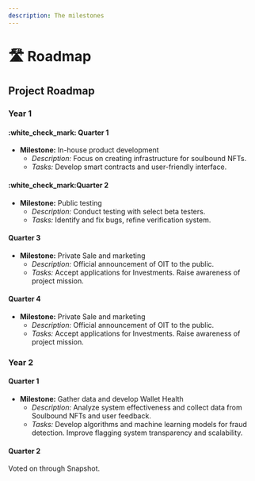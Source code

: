 ```yaml
---
description: The milestones
---
```


# 🛣 Roadmap

## Project Roadmap

### Year 1

#### :white\_check\_mark: Quarter 1

* **Milestone:** In-house product development
  * _Description:_ Focus on creating infrastructure for soulbound NFTs.
  * _Tasks:_ Develop smart contracts and user-friendly interface.

#### :white\_check\_mark:Quarter 2

* **Milestone:** Public testing
  * _Description:_ Conduct testing with select beta testers.
  * _Tasks:_ Identify and fix bugs, refine verification system.

#### Quarter 3

* **Milestone:** Private Sale and marketing
  * _Description:_ Official announcement of OIT to the public.
  * _Tasks:_ Accept applications for Investments. Raise awareness of project mission.

#### Quarter 4

* **Milestone:** Private Sale and marketing
  * _Description:_ Official announcement of OIT to the public.
  * _Tasks:_ Accept applications for Investments. Raise awareness of project mission.

### Year 2

#### Quarter 1

* **Milestone:** Gather data and develop Wallet Health
  * _Description:_ Analyze system effectiveness and collect data from Soulbound NFTs and user feedback.
  * _Tasks:_ Develop algorithms and machine learning models for fraud detection. Improve flagging system transparency and scalability.

#### Quarter 2

Voted on through Snapshot.
